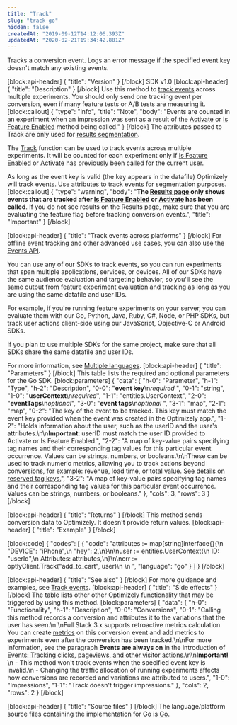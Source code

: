 ```yaml
---
title: "Track"
slug: "track-go"
hidden: false
createdAt: "2019-09-12T14:12:06.393Z"
updatedAt: "2020-02-21T19:34:42.881Z"
---
```

Tracks a conversion event. Logs an error message if the specified event key doesn't match any existing events.

[block:api-header]
{
  "title": "Version"
}
[/block]
SDK v1.0
[block:api-header]
{
  "title": "Description"
}
[/block]
Use this method to [track events](doc:event-tracking) across multiple experiments. You should only send one tracking event per conversion, even if many feature tests or A/B tests are measuring it.
[block:callout]
{
  "type": "info",
  "title": "Note",
  "body": "Events are counted in an experiment when an impression was sent as a result of the [Activate](doc:activate) or [Is Feature Enabled](doc:is-feature-enabled) method being called."
}
[/block]
The attributes passed to Track are only used for [results segmentation](doc:analyze-results#section-segment-results).

The [Track](doc:track) function can be used to track events across multiple experiments. It will be counted for each experiment only if [Is Feature Enabled](doc:is-feature-enabled) or [Activate](doc:activate) has previously been called for the current user.

As long as the event key is valid (the key appears in the datafile) Optimizely will track events. Use attributes to track events for segmentation purposes.
[block:callout]
{
  "type": "warning",
  "body": "**The [Results page](doc:analyze-results) only shows events that are tracked after [Is Feature Enabled](doc:is-feature-enabled) or [Activate](doc:activate) has been called**. If you do not see results on the Results page, make sure that you are evaluating the feature flag before tracking conversion events.",
  "title": "Important"
}
[/block]

[block:api-header]
{
  "title": "Track events across platforms"
}
[/block]
For offline event tracking and other advanced use cases, you can also use the [Events API](https://developers.optimizely.com/x/events/api/).

You can use any of our SDKs to track events, so you can run experiments that span multiple applications, services, or devices. All of our SDKs have the same audience evaluation and targeting behavior, so you'll see the same output from feature experiment evaluation and tracking as long as you are using the same datafile and user IDs.

For example, if you're running feature experiments on your server, you can evaluate them with our Go, Python, Java, Ruby, C#, Node, or PHP SDKs, but track user actions client-side using our JavaScript, Objective-C or Android SDKs.

If you plan to use multiple SDKs for the same project, make sure that all SDKs share the same datafile and user IDs.

For more information, see [Multiple languages](doc:multiple-languages).
[block:api-header]
{
  "title": "Parameters"
}
[/block]
This table lists the required and optional parameters for the Go SDK.
[block:parameters]
{
  "data": {
    "h-0": "Parameter",
    "h-1": "Type",
    "h-2": "Description",
    "0-0": "**event key**\n*required* ",
    "0-1": "string",
    "1-0": "**userContext**\n*required*",
    "1-1": "entities.UserContext",
    "2-0": "**eventTags**\n*optional*",
    "3-0": "**event tags**\n*optional* ",
    "3-1": "map",
    "2-1": "map",
    "0-2": "The key of the event to be tracked. This key must match the event key provided when the event was created in the Optimizely app.",
    "1-2": "Holds information about the user, such as the userID and the user's attributes.\n\n**Important**: userID must match the user ID provided to Activate or Is Feature Enabled.",
    "2-2": "A map of key-value pairs specifying tag names and their corresponding tag values for this particular event occurrence. Values can be strings, numbers, or booleans.\n\nThese can be used to track numeric metrics, allowing you to track actions beyond conversions, for example: revenue, load time, or total value. [See details on reserved tag keys.](https://docs.developers.optimizely.com/full-stack/docs/include-event-tags#section-reserved-tag-keys)",
    "3-2": "A map of key-value pairs specifying tag names and their corresponding tag values for this particular event occurrence. Values can be strings, numbers, or booleans."
  },
  "cols": 3,
  "rows": 3
}
[/block]

[block:api-header]
{
  "title": "Returns"
}
[/block]
This method sends conversion data to Optimizely. It doesn't provide return values. 
[block:api-header]
{
  "title": "Example"
}
[/block]

[block:code]
{
  "codes": [
    {
      "code": "attributes := map[string]interface{}{\n        \"DEVICE\": \"iPhone\",\n        \"hey\":    2,\n}\n\nuser := entities.UserContext{\n        ID:         \"userId\",\n        Attributes: attributes,\n}\n\nerr := optlyClient.Track(\"add_to_cart\", user)\n  \n  ",
      "language": "go"
    }
  ]
}
[/block]

[block:api-header]
{
  "title": "See also"
}
[/block]
For more guidance and examples, see [Track events](doc:event-tracking).
[block:api-header]
{
  "title": "Side effects"
}
[/block]
The table lists other other Optimizely functionality that may be triggered by using this method.
[block:parameters]
{
  "data": {
    "h-0": "Functionality",
    "h-1": "Description",
    "0-0": "Conversions",
    "0-1": "Calling this method records a conversion and attributes it to the variations that the user has seen.\n \nFull Stack 3.x supports retroactive metrics calculation. You can create [metrics](doc:identify-metrics) on this conversion event and add metrics to experiments even after the conversion has been tracked.\n\nFor more information, see the paragraph **Events are always on** in the introduction of [Events: Tracking clicks, pageviews, and other visitor actions](https://help.optimizely.com/Measure_success%3A_Track_visitor_behaviors/Events%3A_Tracking_clicks%2C_pageviews%2C_and_other_visitor_actions).\n\n**Important!** \n - This method won't track events when the specified event key is invalid.\n - Changing the traffic allocation of running experiments affects how conversions are recorded and variations are attributed to users.",
    "1-0": "Impressions",
    "1-1": "Track doesn't trigger impressions."
  },
  "cols": 2,
  "rows": 2
}
[/block]

[block:api-header]
{
  "title": "Source files"
}
[/block]
The language/platform source files containing the implementation for Go is [Go](https://github.com/optimizely/go-sdk/blob/master/pkg/client/client.go#L296).